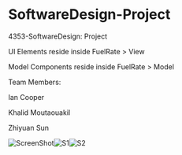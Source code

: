 # SoftwareDesign-Project
4353-SoftwareDesign: Project

UI Elements reside inside FuelRate > View

Model Components reside inside FuelRate > Model

Team Members:

Ian Cooper

Khalid Moutaouakil

Zhiyuan Sun


![ScreenShot](https://user-images.githubusercontent.com/35051980/123885703-973e9880-d913-11eb-8fd1-c976775a0b1a.png)![S1](https://user-images.githubusercontent.com/35051980/123885769-bc330b80-d913-11eb-80c0-06c675c1b4db.png)![S2](https://user-images.githubusercontent.com/35051980/123885776-be956580-d913-11eb-8e23-1c009a48261c.png)


